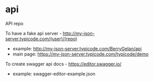 # api
API repo


To have a fake api server - http://my-json-server.typicode.com/(user)/(repo)
* example: http://my-json-server.typicode.com/BerryGelan/api
* main page: https://my-json-server.typicode.com/typicode/demo

To create swagger api docs - https://editor.swagger.io/
* example: swagger-editor-example.json
